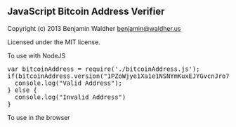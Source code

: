JavaScript Bitcoin Address Verifier
-----------------------------------
Copyright (c) 2013 Benjamin Waldher <benjamin@waldher.us>

Licensed under the MIT license.



To use with NodeJS
<pre>
var bitcoinAddress = require('./bitcoinAddress.js');
if(bitcoinAddress.version("1PZoWjye1Xa1e1NSNYmKuxEJYGvcnJro7p") != undefined){
  console.log("Valid Address");
} else {
  console.log("Invalid Address")
}
</pre>

To use in the browser
<pre>
<script src="bitcoinAddress.js" type="text/javascript"></script>
<script type="text/javascript">
  if(getBitcoinAddressVersion("1PZoWjye1Xa1e1NSNYmKuxEJYGvcnJro7p") != undefined){
    console.log("Valid Address");
  } else {
    console.log("Invalid Address")
  }
</script>
</pre>
